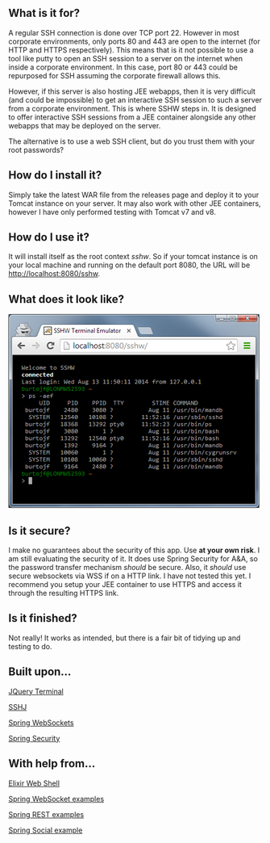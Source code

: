 ## What is it for?

A regular SSH connection is done over TCP port 22. However in most corporate environments, only ports 80 and 443 are open to the internet (for HTTP and HTTPS respectively). This means that is it not possible to use a tool like putty to open an SSH session to a server on the internet when inside a corporate environment. In this case, port 80 or 443 could be repurposed for SSH assuming the corporate firewall allows this.

However, if this server is also hosting JEE webapps, then it is very difficult (and could be impossible) to get an interactive SSH session to such a server from a corporate environment. This is where SSHW steps in. It is designed to offer interactive SSH sessions from a JEE container alongside any other webapps that may be deployed on the server.

The alternative is to use a web SSH client, but do you trust them with your root passwords?

## How do I install it?

Simply take the latest WAR file from the releases page and deploy it to your Tomcat instance on your server. It may also work with other JEE containers, however I have only performed testing with Tomcat v7 and v8. 

## How do I use it?

It will install itself as the root context *sshw*. So if your tomcat instance is on your local machine and running on the default port 8080, the URL will be [http://localhost:8080/sshw](http://localhost:8080/sshw).

## What does it look like?

![](https://raw.githubusercontent.com/the-james-burton/sshw/master/doc/sshw-screenshot.png)

## Is it secure?

I make no guarantees about the security of this app. Use **at your own risk**. I am still evaluating the security of it. It does use Spring Security for A&A, so the password transfer mechanism *should* be secure. Also, it *should* use secure websockets via WSS if on a HTTP link. I have not tested this yet. I recommend you setup your JEE container to use HTTPS and access it through the resulting HTTPS link.

## Is it finished?

Not really! It works as intended, but there is a fair bit of tidying up and testing to do.

## Built upon...

[JQuery Terminal](http://terminal.jcubic.pl/)

[SSHJ](https://github.com/shikhar/sshj)

[Spring WebSockets](http://assets.spring.io/wp/WebSocketBlogPost.html)

[Spring Security](http://docs.spring.io/spring-security/site/docs/3.2.x/guides/hellomvc.html)

## With help from...

[Elixir Web Shell](https://github.com/glejeune/ews)

[Spring WebSocket examples](https://github.com/rstoyanchev/spring-websocket-test)

[Spring REST examples](http://codetutr.com/2013/04/09/spring-mvc-easy-rest-based-json-services-with-responsebody/)

[Spring Social example](http://www.petrikainulainen.net/programming/spring-framework/adding-social-sign-in-to-a-spring-mvc-web-application-configuration/)
